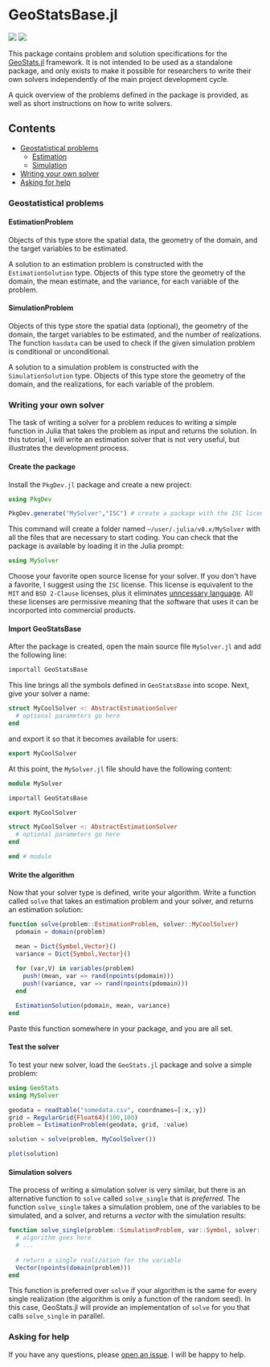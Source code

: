 # GeoStatsBase.jl

[![][travis-img]][travis-url] [![][julia-pkg-img]][julia-pkg-url]

This package contains problem and solution specifications for the
[GeoStats.jl](https://github.com/juliohm/GeoStats.jl) framework.
It is not intended to be used as a standalone package, and only
exists to make it possible for researchers to write their own
solvers independently of the main project development cycle.

A quick overview of the problems defined in the package is provided,
as well as short instructions on how to write solvers.

## Contents

- [Geostatistical problems](#geostatistical-problems)
  - [Estimation](#estimationproblem)
  - [Simulation](#simulationproblem)
- [Writing your own solver](#writing-your-own-solver)
- [Asking for help](#asking-for-help)

### Geostatistical problems

#### EstimationProblem

Objects of this type store the spatial data, the geometry of the domain, and the target
variables to be estimated.

A solution to an estimation problem is constructed with the `EstimationSolution` type.
Objects of this type store the geometry of the domain, the mean estimate, and the
variance, for each variable of the problem.

#### SimulationProblem

Objects of this type store the spatial data (optional), the geometry of the domain,
the target variables to be estimated, and the number of realizations. The function
`hasdata` can be used to check if the given simulation problem is conditional or
unconditional.

A solution to a simulation problem is constructed with the `SimulationSolution` type.
Objects of this type store the geometry of the domain, and the realizations, for each
variable of the problem.

### Writing your own solver

The task of writing a solver for a problem reduces to writing a simple function in Julia
that takes the problem as input and returns the solution. In this tutorial, I will write
an estimation solver that is not very useful, but illustrates the development process.

#### Create the package

Install the `PkgDev.jl` package and create a new project:

```julia
using PkgDev

PkgDev.generate("MySolver","ISC") # create a package with the ISC license
```

This command will create a folder named `~/user/.julia/v0.x/MySolver` with all the files
that are necessary to start coding. You can check that the package is available by loading
it in the Julia prompt:

```julia
using MySolver
```

Choose your favorite open source license for your solver. If you don't have a favorite, I
suggest using the `ISC` license. This license is equivalent to the `MIT` and `BSD 2-Clause`
licenses, plus it eliminates [unncessary language](https://en.wikipedia.org/wiki/ISC_license).
All these licenses are permissive meaning that the software that uses it can be incorported
into commercial products.

#### Import GeoStatsBase

After the package is created, open the main source file `MySolver.jl` and add the following
line:

```julia
importall GeoStatsBase
```

This line brings all the symbols defined in `GeoStatsBase` into scope. Next, give your solver
a name:

```julia
struct MyCoolSolver <: AbstractEstimationSolver
  # optional parameters go here
end
```

and export it so that it becomes available for users:

```julia
export MyCoolSolver
```

At this point, the `MySolver.jl` file should have the following content:

```julia
module MySolver

importall GeoStatsBase

export MyCoolSolver

struct MyCoolSolver <: AbstractEstimationSolver
  # optional parameters go here
end

end # module
```

#### Write the algorithm

Now that your solver type is defined, write your algorithm. Write a function called `solve`
that takes an estimation problem and your solver, and returns an estimation solution:

```julia
function solve(problem::EstimationProblem, solver::MyCoolSolver)
  pdomain = domain(problem)

  mean = Dict{Symbol,Vector}()
  variance = Dict{Symbol,Vector}()
  
  for (var,V) in variables(problem)
    push!(mean, var => rand(npoints(pdomain)))
    push!(variance, var => rand(npoints(pdomain)))
  end

  EstimationSolution(pdomain, mean, variance)
end
```

Paste this function somewhere in your package, and you are all set.

#### Test the solver

To test your new solver, load the `GeoStats.jl` package and solve a simple problem:

```julia
using GeoStats
using MySolver

geodata = readtable("somedata.csv", coordnames=[:x,:y])
grid = RegularGrid{Float64}(100,100)
problem = EstimationProblem(geodata, grid, :value)

solution = solve(problem, MyCoolSolver())

plot(solution)
```

#### Simulation solvers

The process of writing a simulation solver is very similar, but there is an alternative function
to `solve` called `solve_single` that is *preferred*. The function `solve_single` takes a simulation
problem, one of the variables to be simulated, and a solver, and returns a *vector* with the simulation
results:

```julia
function solve_single(problem::SimulationProblem, var::Symbol, solver::MySimSolver)
  # algorithm goes here
  # ...
  
  # return a single realization for the variable
  Vector(npoints(domain(problem)))
end
```

This function is preferred over `solve` if your algorithm is the same for every single realization
(the algorithm is only a function of the random seed). In this case, GeoStats.jl will provide an
implementation of `solve` for you that calls `solve_single` in parallel.

### Asking for help

If you have any questions, please [open an issue](https://github.com/juliohm/GeoStatsBase.jl/issues).
I will be happy to help.

[travis-img]: https://travis-ci.org/juliohm/GeoStatsBase.jl.svg?branch=master
[travis-url]: https://travis-ci.org/juliohm/GeoStatsBase.jl

[julia-pkg-img]: http://pkg.julialang.org/badges/GeoStatsBase_0.6.svg
[julia-pkg-url]: http://pkg.julialang.org/?pkg=GeoStatsBase
